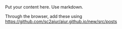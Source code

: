 <!--
.. title: Put your content title here.
.. slug: short-link-to-post-goes-here
.. date: 2020-07-07 
.. tags: maps, pvt, pvp, pvz, guide, beginner, early game, phoenix
.. category: Guides / Videos
.. link: https://reddit.com/r/allthingsprotoss/comments/LINK_TO_POST
.. description: Put a short description here.
.. type: text
.. author: Remember to consult https://aiur.github.io/authors/
-->

Put your content here. Use markdown.

Through the browser, add these using
https://github.com/sc2aiur/aiur.github.io/new/src/posts
